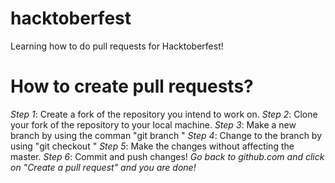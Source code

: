# hacktoberfest
Learning how to do pull requests for Hacktoberfest!

# How to create pull requests?
<em>Step 1</em>: Create a fork of the repository you intend to work on.
<em>Step 2</em>: Clone your fork of the repository to your local machine.
<em>Step 3</em>: Make a new branch by using the comman "git branch <BRANCH NAME>"
<em>Step 4</em>: Change to the branch by using "git checkout <BRANCH NAME>"
<em>Step 5</em>: Make the changes without affecting the master.
<em>Step 6</em>: Commit and push changes!
<em>Go back to github.com and click on "Create a pull request" and you are done!</em>